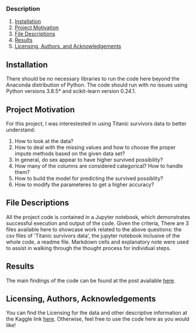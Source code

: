 ### Description

1. [Installation](#installation)
2. [Project Motivation](#motivation)
3. [File Descriptions](#files)
4. [Results](#results)
5. [Licensing, Authors, and Acknowledgements](#licensing)

## Installation <a name="installation"></a>

There should be no necessary libraries to run the code here beyond the Anaconda distribution of Python. The code should run with no issues using Python versions 3.8.5* and scikit-learn version 0.24.1.

## Project Motivation<a name="motivation"></a>

For this project, I was interestested in using Titanic survivors data to better understand:

1. How to look at the data?
2. How to deal with the missing values and how to choose the proper impute methods based on the given data set?
3. In general, do sex appear to have higher survived possibility?
4. How many of the columns are considered categorical? How to handle them?
5. How to build the model for predicting the survived possiblity?
6. How to modify the parameteres to get a higher accuracy?


## File Descriptions <a name="files"></a>

All the project code is contained in a Jupyter notebook, which demonstrates successful execution and output of the code. Given the criteria, There are 3 files available here to showcase work related to the above questions: the csv files of 'Titanic survivors data', the jupyter notebook inclusive of the whole code, a readme file.  Markdown cells and explanatory note were used to assist in walking through the thought process for individual steps.  

## Results<a name="results"></a>

The main findings of the code can be found at the post available [here](https://jingli11.medium.com/how-to-start-being-a-data-scientist-735c9c2f5e1).

## Licensing, Authors, Acknowledgements<a name="licensing"></a>

You can find the Licensing for the data and other descriptive information at the Kaggle link [here](https://www.kaggle.com/panamby/titanic-survivors/comments?select=train.csv).  Otherwise, feel free to use the code here as you would like! 

